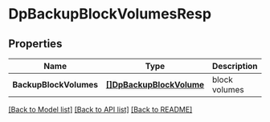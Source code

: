 # DpBackupBlockVolumesResp

## Properties
Name | Type | Description | Notes
------------ | ------------- | ------------- | -------------
**BackupBlockVolumes** | [**[]DpBackupBlockVolume**](DpBackupBlockVolume.md) | block volumes | [default to null]

[[Back to Model list]](../README.md#documentation-for-models) [[Back to API list]](../README.md#documentation-for-api-endpoints) [[Back to README]](../README.md)


